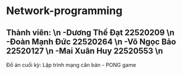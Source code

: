 # Network-programming
Thành viên: \n
-Dương Thế Đạt 22520209 \n
-Đoàn Mạnh Đức 22520264 \n
-Võ Ngọc Bảo 22520127 \n
-Mai Xuân Huy 22520553 \n
-
Đồ án cuối kỳ: Lập trình mạng căn bản - PONG game

